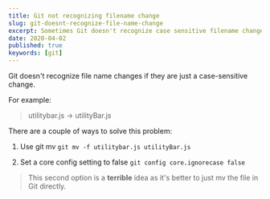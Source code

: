 ```yaml
---
title: Git not recognizing filename change
slug: git-doesnt-recognize-file-name-change
excerpt: Sometimes Git doesn't recognize case sensitive filename changes
date: 2020-04-02
published: true
keywords: [git]
---
```


Git doesn't recognize file name changes if they are just a case-sensitive
change.

For example:

> utilitybar.js -> utilityBar.js

There are a couple of ways to solve this problem:

1. Use git mv `git mv -f utilitybar.js utilityBar.js`

2. Set a core config setting to false `git config core.ignorecase false`

> This second option is a **terrible** idea as it's better to just mv the file
> in Git directly.
